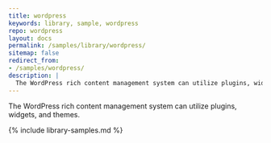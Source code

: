 ```yaml
---
title: wordpress
keywords: library, sample, wordpress
repo: wordpress
layout: docs
permalink: /samples/library/wordpress/
sitemap: false
redirect_from:
- /samples/wordpress/
description: |
  The WordPress rich content management system can utilize plugins, widgets, and themes.
---
```


The WordPress rich content management system can utilize plugins, widgets, and themes.


{% include library-samples.md %}
